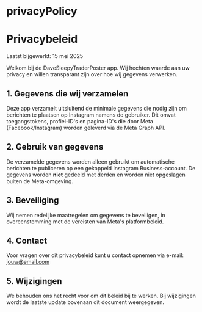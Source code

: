 # privacyPolicy

<!DOCTYPE html>
<html lang="nl">
<head>
  <meta charset="UTF-8">
  <title>Privacybeleid - DaveSleepyTraderPoster</title>
</head>
<body>
  <h1>Privacybeleid</h1>
  <p>Laatst bijgewerkt: 15 mei 2025</p>

  <p>Welkom bij de DaveSleepyTraderPoster app. Wij hechten waarde aan uw privacy en willen transparant zijn over hoe wij gegevens verwerken.</p>

  <h2>1. Gegevens die wij verzamelen</h2>
  <p>Deze app verzamelt uitsluitend de minimale gegevens die nodig zijn om berichten te plaatsen op Instagram namens de gebruiker. Dit omvat toegangstokens, profiel-ID's en pagina-ID's die door Meta (Facebook/Instagram) worden geleverd via de Meta Graph API.</p>

  <h2>2. Gebruik van gegevens</h2>
  <p>De verzamelde gegevens worden alleen gebruikt om automatische berichten te publiceren op een gekoppeld Instagram Business-account. De gegevens worden <strong>niet</strong> gedeeld met derden en worden niet opgeslagen buiten de Meta-omgeving.</p>

  <h2>3. Beveiliging</h2>
  <p>Wij nemen redelijke maatregelen om gegevens te beveiligen, in overeenstemming met de vereisten van Meta's platformbeleid.</p>

  <h2>4. Contact</h2>
  <p>Voor vragen over dit privacybeleid kunt u contact opnemen via e-mail: <a href="mailto:sleepytraderai@outlook.com">jouw@email.com</a></p>

  <h2>5. Wijzigingen</h2>
  <p>We behouden ons het recht voor om dit beleid bij te werken. Bij wijzigingen wordt de laatste update bovenaan dit document weergegeven.</p>
</body>
</html>
